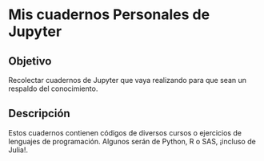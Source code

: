 # Mis cuadernos Personales de Jupyter

## Objetivo

Recolectar cuadernos de Jupyter que vaya realizando para que sean un respaldo del conocimiento.

## Descripción

Estos cuadernos contienen códigos de diversos cursos o ejercicios de lenguajes de programación.
Algunos serán de Python, R o SAS, ¡incluso de Julia!.

